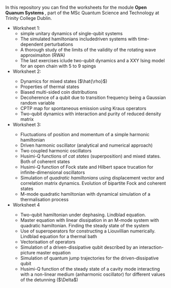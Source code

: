 In this repository you can find the worksheets for the module <strong> Open Quanum Systems </strong>, part of the MSc Quantum Science and Technology at Trinity College Dublin.

<ul>

<li> Worksheet 1: 

<ul>
<li>simple unitary dynamics of single-qubit systems</li>
<li>The simulated hamiltonians includedriven systems with time-dependent perturbations</li>
<li>A thorough study of the limits of the validity of the rotating wave approximaiton (RWA)</li>
<li>The last exercises iclude two-qubit dynamics and a XXY Ising model for an open chain with 5 to 9 spings</li>
</ul>

<li> Worksheet 2: </li>
<ul>
<li> Dynamics for mixed states ($\hat{\rho}$) </li>
<li> Properties of thermal states </li>
<li> Biased multi-sided coin distributions</li>
<li> Decoherence of a qubit due to transition frequency being a Gaussian random variable</li>
<li> CPTP map for spontaneous emission using Kraus operators</li>
<li> Two-qubit dynamics with interaction and purity of reduced density matrix</li>
</ul>


<li> Worksheet 3: </li>
<ul>
<li> Fluctuations of position and momentum of a simple harmonic hamiltonian  </li>
<li> Driven harmonic oscillator (analytical and numerical approach)</li>
<li> Two coupled harmonic oscillators</li>
<li> Husimi-Q functions of <i> cat states </i> (superposition) and mixed states. Both of coherent states</li>
<li> Husimi-Q function of Fock state and Hilbert space trucation for infinite-dimensional oscillators</li>
<li> Simulation of <i> quadratic hamiltonians </i> using displacement vector and correlation matrix dynamics. Evolution of bipartite Fock and coherent states</li>
<li> M-mode quadratic hamiltonian with dynamical simulation of a thermalisation process</li>
</ul>

<li> Worksheet 4 </li>
<ul>
<li> Two-qubit hamiltonian under dephasing. Lindblad equation. </li>
<li> Master equation with linear dissipation in an M-mode system with quadratic hamiltonian. Finding the steady state of the system</li>
<li> Use of superoperators for constructing a Liouvillian numerically. Lindblad equation for a thermal bath</li>
<li> Vectorisation of operators</li>
<li> Simulation of a driven-dissipative qubit described by an interaction-picture master equation</li>
<li> Simulation of quantum jump trajectories for the driven-dissipative qubit</li>
<li> Husimi-Q function of the steady state of a cavity mode interacting with a non-linear medium (anharmonic oscillator) for different values of the detunning ($\Delta$) </li>
</ul>
  
  
</ul>
